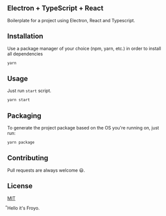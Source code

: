 ## Electron + TypeScript + React

Boilerplate for a project using Electron, React and Typescript.

## Installation

Use a package manager of your choice (npm, yarn, etc.) in order to install all dependencies

```bash
yarn
```

## Usage

Just run `start` script.

```bash
yarn start
```

## Packaging

To generate the project package based on the OS you're running on, just run:

```bash
yarn package
```

## Contributing

Pull requests are always welcome 😃.

## License

[MIT](https://choosealicense.com/licenses/mit/)

็Hello it's Froyo.
